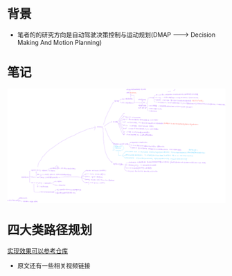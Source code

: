 # 背景

* 笔者的的研究方向是自动驾驶决策控制与运动规划(DMAP ---> Decision Making And Motion Planning)

# 笔记

<img src="自动驾驶决策控制及运动规划综述(2022).png" alt="tp" style="zoom: 90%">

# 四大类路径规划

[实现效果可以参考仓库](https://github.com/ProgramTraveler/PathPlanning)

* 原文还有一些相关视频链接